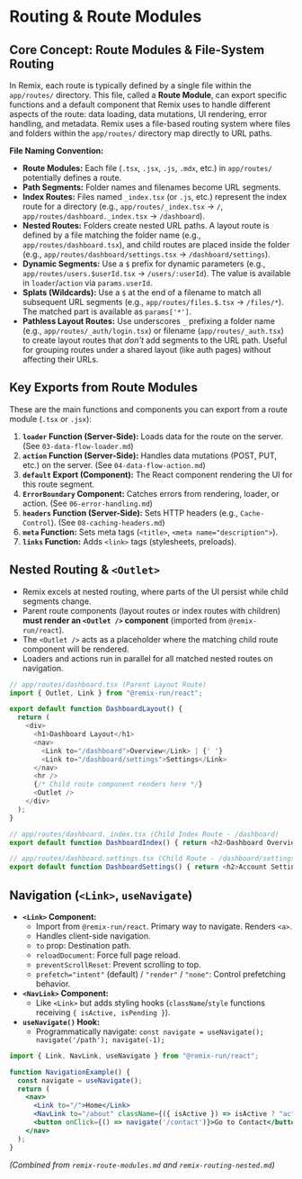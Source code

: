 # Routing & Route Modules

## Core Concept: Route Modules & File-System Routing

In Remix, each route is typically defined by a single file within the `app/routes/` directory. This file, called a **Route Module**, can export specific functions and a default component that Remix uses to handle different aspects of the route: data loading, data mutations, UI rendering, error handling, and metadata. Remix uses a file-based routing system where files and folders within the `app/routes/` directory map directly to URL paths.

**File Naming Convention:**

*   **Route Modules:** Each file (`.tsx`, `.jsx`, `.js`, `.mdx`, etc.) in `app/routes/` potentially defines a route.
*   **Path Segments:** Folder names and filenames become URL segments.
*   **Index Routes:** Files named `_index.tsx` (or `.js`, etc.) represent the index route for a directory (e.g., `app/routes/_index.tsx` -> `/`, `app/routes/dashboard._index.tsx` -> `/dashboard`).
*   **Nested Routes:** Folders create nested URL paths. A layout route is defined by a file matching the folder name (e.g., `app/routes/dashboard.tsx`), and child routes are placed inside the folder (e.g., `app/routes/dashboard/settings.tsx` -> `/dashboard/settings`).
*   **Dynamic Segments:** Use a `$` prefix for dynamic parameters (e.g., `app/routes/users.$userId.tsx` -> `/users/:userId`). The value is available in `loader`/`action` via `params.userId`.
*   **Splats (Wildcards):** Use a `$` at the end of a filename to match all subsequent URL segments (e.g., `app/routes/files.$.tsx` -> `/files/*`). The matched part is available as `params['*']`.
*   **Pathless Layout Routes:** Use underscores `_` prefixing a folder name (e.g., `app/routes/_auth/login.tsx`) or filename (`app/routes/_auth.tsx`) to create layout routes that *don't* add segments to the URL path. Useful for grouping routes under a shared layout (like auth pages) without affecting their URLs.

## Key Exports from Route Modules

These are the main functions and components you can export from a route module (`.tsx` or `.jsx`):

1.  **`loader` Function (Server-Side):** Loads data for the route on the server. (See `03-data-flow-loader.md`)
2.  **`action` Function (Server-Side):** Handles data mutations (POST, PUT, etc.) on the server. (See `04-data-flow-action.md`)
3.  **`default` Export (Component):** The React component rendering the UI for this route segment.
4.  **`ErrorBoundary` Component:** Catches errors from rendering, loader, or action. (See `06-error-handling.md`)
5.  **`headers` Function (Server-Side):** Sets HTTP headers (e.g., `Cache-Control`). (See `08-caching-headers.md`)
6.  **`meta` Function:** Sets meta tags (`<title>`, `<meta name="description">`).
7.  **`links` Function:** Adds `<link>` tags (stylesheets, preloads).

## Nested Routing & `<Outlet>`

*   Remix excels at nested routing, where parts of the UI persist while child segments change.
*   Parent route components (layout routes or index routes with children) **must render an `<Outlet />` component** (imported from `@remix-run/react`).
*   The `<Outlet />` acts as a placeholder where the matching child route component will be rendered.
*   Loaders and actions run in parallel for all matched nested routes on navigation.

```typescript
// app/routes/dashboard.tsx (Parent Layout Route)
import { Outlet, Link } from "@remix-run/react";

export default function DashboardLayout() {
  return (
    <div>
      <h1>Dashboard Layout</h1>
      <nav>
        <Link to="/dashboard">Overview</Link> | {' '}
        <Link to="/dashboard/settings">Settings</Link>
      </nav>
      <hr />
      {/* Child route component renders here */}
      <Outlet />
    </div>
  );
}

// app/routes/dashboard._index.tsx (Child Index Route - /dashboard)
export default function DashboardIndex() { return <h2>Dashboard Overview</h2>; }

// app/routes/dashboard.settings.tsx (Child Route - /dashboard/settings)
export default function DashboardSettings() { return <h2>Account Settings</h2>; }
```

## Navigation (`<Link>`, `useNavigate`)

*   **`<Link>` Component:**
    *   Import from `@remix-run/react`. Primary way to navigate. Renders `<a>`.
    *   Handles client-side navigation.
    *   `to` prop: Destination path.
    *   `reloadDocument`: Force full page reload.
    *   `preventScrollReset`: Prevent scrolling to top.
    *   `prefetch="intent"` (default) / `"render"` / `"none"`: Control prefetching behavior.
*   **`<NavLink>` Component:**
    *   Like `<Link>` but adds styling hooks (`className`/`style` functions receiving `{ isActive, isPending }`).
*   **`useNavigate()` Hook:**
    *   Programmatically navigate: `const navigate = useNavigate(); navigate('/path'); navigate(-1);`

```jsx
import { Link, NavLink, useNavigate } from "@remix-run/react";

function NavigationExample() {
  const navigate = useNavigate();
  return (
    <nav>
      <Link to="/">Home</Link>
      <NavLink to="/about" className={({ isActive }) => isActive ? "active" : ""}>About</NavLink>
      <button onClick={() => navigate('/contact')}>Go to Contact</button>
    </nav>
  );
}
```

*(Combined from `remix-route-modules.md` and `remix-routing-nested.md`)*